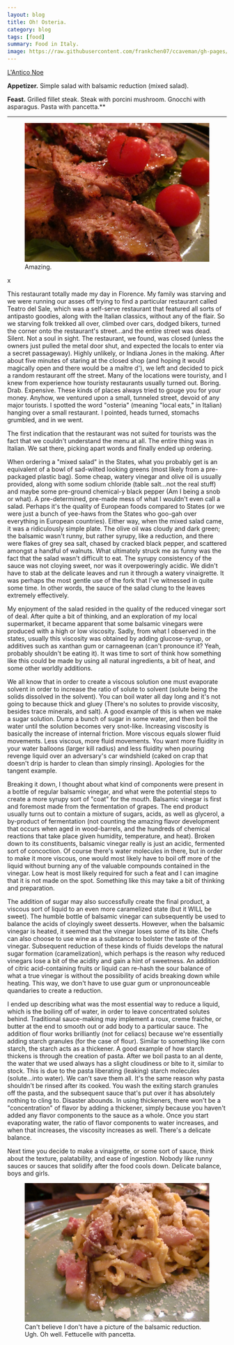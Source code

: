 ```yaml
---
layout: blog
title: Oh! Osteria.
category: blog
tags: [food]  
summary: Food in Italy.
image: https://raw.githubusercontent.com/frankchen07/ccaveman/gh-pages/images/blog/052012_lantico_noe_3_courtesy_jc.jpg
---
```


[L'Antico Noe](http://www.yelp.com/biz/l-antico-no%C3%A8-firenze-2)

**Appetizer.** Simple salad with balsamic reduction (mixed salad).

**Feast.** Grilled fillet steak. Steak with porcini mushroom. Gnocchi with asparagus. Pasta with pancetta.**

---

<figure>
    <img src="https://raw.githubusercontent.com/frankchen07/ccaveman/gh-pages/images/blog/052012_lantico_noe_3_courtesy_jc.jpg"></img>
    <figcaption>Amazing.</figcaption>
</figure>x

This restaurant totally made my day in Florence. My family was starving and we were running our asses off trying to find a particular restaurant called Teatro del Sale, which was a self-serve restaurant that featured all sorts of antipasto goodies, along with the Italian classics, without any of the flair. So we starving folk trekked all over, climbed over cars, dodged bikers, turned the corner onto the restaurant's street...and the entire street was dead. Silent. Not a soul in sight. The restaurant, we found, was closed (unless the owners just pulled the metal door shut, and expected the locals to enter via a secret passageway). Highly unlikely, or Indiana Jones in the making. After about five minutes of staring at the closed shop (and hoping it would magically open and there would be a maître d'), we left and decided to pick a random restaurant off the street. Many of the locations were touristy, and I knew from experience how touristy restaurants usually turned out. Boring. Drab. Expensive. These kinds of places always tried to gouge you for your money. Anyhow, we ventured upon a small, tunneled street, devoid of any major tourists. I spotted the word "osteria" (meaning "local eats," in Italian) hanging over a small restaurant. I pointed, heads turned, stomachs grumbled, and in we went.

The first indication that the restaurant was not suited for tourists was the fact that we couldn't understand the menu at all. The entire thing was in Italian. We sat there, picking apart words and finally ended up ordering.

When ordering a "mixed salad" in the States, what you probably get is an equivalent of a bowl of sad-wilted looking greens (most likely from a pre-packaged plastic bag). Some cheap, watery vinegar and olive oil is usually provided, along with some sodium chloride (table salt...not the real stuff) and maybe some pre-ground chemical-y black pepper (Am I being a snob or what). A pre-determined, pre-made mess of what I wouldn't even call a salad. Perhaps it's the quality of European foods compared to States (or we were just a bunch of yee-haws from the States who goo-gah over everything in European countries). Either way, when the mixed salad came, it was a ridiculously simple plate. The olive oil was cloudy and dark green; the balsamic wasn't runny, but rather syrupy, like a reduction, and there were flakes of grey sea salt, chased by cracked black pepper, and scattered amongst a handful of walnuts. What ultimately struck me as funny was the fact that the salad wasn't difficult to eat. The syrupy consistency of the sauce was not cloying sweet, nor was it overpoweringly acidic. We didn't have to stab at the delicate leaves and run it through a watery vinaigrette. It was perhaps the most gentle use of the fork that I've witnessed in quite some time. In other words, the sauce of the salad clung to the leaves extremely effectively.

My enjoyment of the salad resided in the quality of the reduced vinegar sort of deal. After quite a bit of thinking, and an exploration of my local supermarket, it became apparent that some balsamic vinegars were produced with a high or low viscosity. Sadly, from what I observed in the states, usually this viscosity was obtained by adding glucose-syrup, or additives such as xanthan gum or carnageenan (can't pronounce it? Yeah, probably shouldn't be eating it). It was time to sort of think how something like this could be made by using all natural ingredients, a bit of heat, and some other worldly additions.

We all know that in order to create a viscous solution one must evaporate solvent in order to increase the ratio of solute to solvent (solute being the solids dissolved in the solvent). You can boil water all day long and it's not going to because thick and gluey (There's no solutes to provide viscosity, besides trace minerals, and salt). A good example of this is when we make a sugar solution. Dump a bunch of sugar in some water, and then boil the water until the solution becomes very snot-like. Increasing viscosity is basically the increase of internal friction. More viscous equals slower fluid movements. Less viscous, more fluid movements. You want more fluidity in your water balloons (larger kill radius) and less fluidity when pouring revenge liquid over an adversary's car windshield (caked on crap that doesn't drip is harder to clean than simply rinsing). Apologies for the tangent example.

Breaking it down, I thought about what kind of components were present in a bottle of regular balsamic vinegar, and what were the potential steps to create a more syrupy sort of "coat" for the mouth. Balsamic vinegar is first and foremost made from the fermentation of grapes. The end product usually turns out to contain a mixture of sugars, acids, as well as glycerol, a by-product of fermentation (not counting the amazing flavor development that occurs when aged in wood-barrels, and the hundreds of chemical reactions that take place given humidity, temperature, and heat). Broken down to its constituents, balsamic vinegar really is just an acidic, fermented sort of concoction. Of course there's water molecules in there, but in order to make it more viscous, one would most likely have to boil off more of the liquid without burning any of the valuable compounds contained in the vinegar. Low heat is most likely required for such a feat and I can imagine that it is not made on the spot. Something like this may take a bit of thinking and preparation.

The addition of sugar may also successfully create the final product, a viscous sort of liquid to an even more caramelized state (but it WILL be sweet). The humble bottle of balsamic vinegar can subsequently be used to balance the acids of cloyingly sweet desserts. However, when the balsamic vinegar is heated, it seemed that the vinegar loses some of its bite. Chefs can also choose to use wine as a substance to bolster the taste of the vinegar. Subsequent reduction of these kinds of fluids develops the natural sugar formation (caramelization), which perhaps is the reason why reduced vinegars lose a bit of the acidity and gain a hint of sweetness. An addition of citric acid-containing fruits or liquid can re-hash the sour balance of what a true vinegar is without the possibility of acids breaking down while heating. This way, we don't have to use guar gum or unpronounceable quandaries to create a reduction.

I ended up describing what was the most essential way to reduce a liquid, which is the boiling off of water, in order to leave concentrated solutes behind. Traditional sauce-making may implement a roux, creme fraiche, or butter at the end to smooth out or add body to a particular sauce. The addition of flour works brilliantly (not for celiacs) because we're essentially adding starch granules (for the case of flour). Similar to something like corn starch, the starch acts as a thickener. A good example of how starch thickens is through the creation of pasta. After we boil pasta to an al dente, the water that we used always has a slight cloudiness or bite to it, similar to stock. This is due to the pasta liberating (leaking) starch molecules (solute...into water). We can't save them all. It's the same reason why pasta shouldn't be rinsed after its cooked. You wash the exiting starch granules off the pasta, and the subsequent sauce that's put over it has absolutely nothing to cling to. Disaster abounds. In using thickeners, there won't be a "concentration" of flavor by adding a thickener, simply because you haven't added any flavor components to the sauce as a whole. Once you start evaporating water, the ratio of flavor components to water increases, and when that increases, the viscosity increases as well. There's a delicate balance.

Next time you decide to make a vinaigrette, or some sort of sauce, think about the texture, palatability, and ease of ingestion. Nobody like runny sauces or sauces that solidify after the food cools down. Delicate balance, boys and girls.

<figure>
    <img src="https://raw.githubusercontent.com/frankchen07/ccaveman/gh-pages/images/blog/052012_lantico_noe_1_courtesy_jc.jpg"></img>
    <figcaption>Can't believe I don't have a picture of the balsamic reduction. Ugh. Oh well. Fettucelle with pancetta.</figcaption>
</figure>

